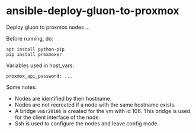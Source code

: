 # ansible-deploy-gluon-to-proxmox

Deploy gluon to proxmox nodes ...

Before running, do:
```
apt install python-pip
pip install proxmoxer
```

Variables used in host_vars:
```
proxmox_api_password: ...
```

Some notes:
- Nodes are identified by their hostname.
- Nodes are not recreated if a node with the same hostname exists.
- A bridge `vmbr20106` is created for the vm with id 106. This bridge is used
  for the client interface of the node.
- Ssh is used to configure the nodes and leave config mode.
